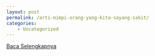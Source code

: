 ```yaml
---
layout: post
permalink: /arti-mimpi-orang-yang-kita-sayang-sakit/
categories:
    - Uncategorized
---
```


[Baca Selengkapnya](/04)
